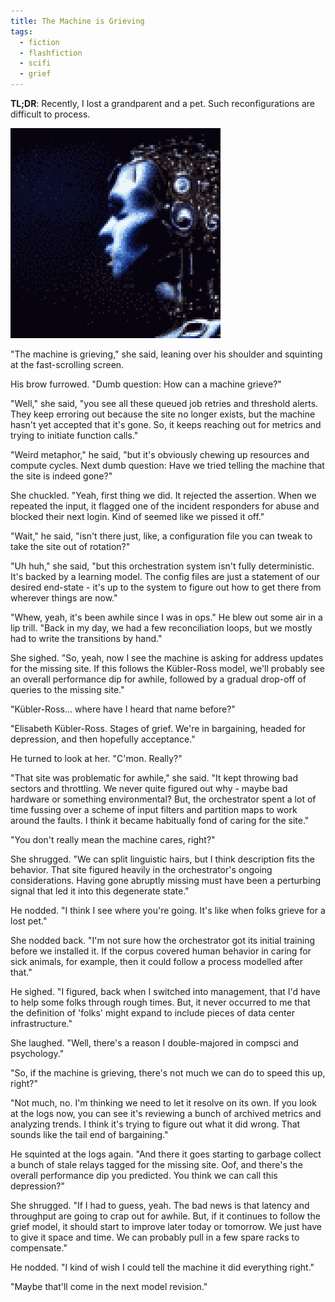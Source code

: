 ```yaml
---
title: The Machine is Grieving
tags:
  - fiction
  - flashfiction
  - scifi
  - grief
---
```


**TL;DR**: Recently, I lost a grandparent and a pet. Such reconfigurations are difficult to process.

<!--more-->

<img title="The machine is grieving" src="./cover.png" class="wide" />

"The machine is grieving," she said, leaning over his shoulder and squinting at the fast-scrolling screen.

His brow furrowed. "Dumb question: How can a machine grieve?"

"Well," she said, "you see all these queued job retries and threshold alerts. They keep erroring out because the site no longer exists, but the machine hasn't yet accepted that it's gone. So, it keeps reaching out for metrics and trying to initiate function calls."

"Weird metaphor," he said, "but it's obviously chewing up resources and compute cycles. Next dumb question: Have we tried telling the machine that the site is indeed gone?"

She chuckled. "Yeah, first thing we did. It rejected the assertion. When we repeated the input, it flagged one of the incident responders for abuse and blocked their next login. Kind of seemed like we pissed it off."

"Wait," he said, "isn't there just, like, a configuration file you can tweak to take the site out of rotation?"

"Uh huh," she said, "but this orchestration system isn't fully deterministic. It's backed by a learning model. The config files are just a statement of our desired end-state - it's up to the system to figure out how to get there from wherever things are now."

"Whew, yeah, it's been awhile since I was in ops." He blew out some air in a lip trill. "Back in my day, we had a few reconciliation loops, but we mostly had to write the transitions by hand."

She sighed. "So, yeah, now I see the machine is asking for address updates for the missing site. If this follows the Kübler-Ross model, we'll probably see an overall performance dip for awhile, followed by a gradual drop-off of queries to the missing site."

"Kübler-Ross... where have I heard that name before?"

"Elisabeth Kübler-Ross. Stages of grief. We're in bargaining, headed for depression, and then hopefully acceptance."

He turned to look at her. "C'mon. Really?"

"That site was problematic for awhile," she said. "It kept throwing bad sectors and throttling. We never quite figured out why - maybe bad hardware or something environmental? But, the orchestrator spent a lot of time fussing over a scheme of input filters and partition maps to work around the faults. I think it became habitually fond of caring for the site."

"You don't really mean the machine cares, right?"

She shrugged. "We can split linguistic hairs, but I think description fits the behavior. That site figured heavily in the orchestrator's ongoing considerations. Having gone abruptly missing must have been a perturbing signal that led it into this degenerate state."

He nodded. "I think I see where you're going. It's like when folks grieve for a lost pet."

She nodded back. "I'm not sure how the orchestrator got its initial training before we installed it. If the corpus covered human behavior in caring for sick animals, for example, then it could follow a process modelled after that."

He sighed. "I figured, back when I switched into management, that I'd have to help some folks through rough times. But, it never occurred to me that the definition of 'folks' might expand to include pieces of data center infrastructure."

She laughed. "Well, there's a reason I double-majored in compsci and psychology."

"So, if the machine is grieving, there's not much we can do to speed this up, right?"

"Not much, no. I'm thinking we need to let it resolve on its own. If you look at the logs now, you can see it's reviewing a bunch of archived metrics and analyzing trends. I think it's trying to figure out what it did wrong. That sounds like the tail end of bargaining."

He squinted at the logs again. "And there it goes starting to garbage collect a bunch of stale relays tagged for the missing site. Oof, and there's the overall performance dip you predicted. You think we can call this depression?"

She shrugged. "If I had to guess, yeah. The bad news is that latency and throughput are going to crap out for awhile. But, if it continues to follow the grief model, it should start to improve later today or tomorrow. We just have to give it space and time. We can probably pull in a few spare racks to compensate."

He nodded. "I kind of wish I could tell the machine it did everything right."

"Maybe that'll come in the next model revision."
